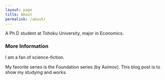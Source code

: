 ```yaml
---
layout: page
title: About
permalink: /about/
---
```


A Ph.D student at Tohoku University, major in Economics.

### More Information

I am a fan of science-fiction.

My favorite series is the Foundation series (by Asimov).
This blog post is to show my studying and works.
